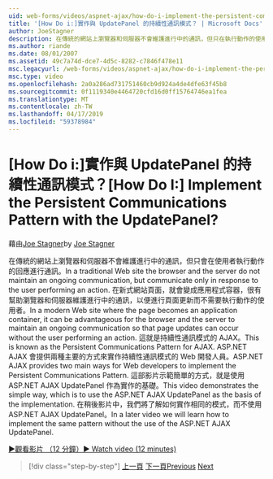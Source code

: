 ```yaml
---
uid: web-forms/videos/aspnet-ajax/how-do-i-implement-the-persistent-communications-pattern-with-the-updatepanel
title: '[How Do i:]實作與 UpdatePanel 的持續性通訊模式？ | Microsoft Docs'
author: JoeStagner
description: 在傳統的網站上瀏覽器和伺服器不會維護進行中的通訊，但只在執行動作的使用者回應通訊...
ms.author: riande
ms.date: 08/01/2007
ms.assetid: 49c7a74d-dce7-4d5c-8282-c7846f478e11
msc.legacyurl: /web-forms/videos/aspnet-ajax/how-do-i-implement-the-persistent-communications-pattern-with-the-updatepanel
msc.type: video
ms.openlocfilehash: 2a0a286ad731751460cb9d924a4de4dfe63f45b8
ms.sourcegitcommit: 0f1119340e4464720cfd16d0ff15764746ea1fea
ms.translationtype: MT
ms.contentlocale: zh-TW
ms.lasthandoff: 04/17/2019
ms.locfileid: "59378984"
---
```

# <a name="how-do-i-implement-the-persistent-communications-pattern-with-the-updatepanel"></a><span data-ttu-id="48799-104">[How Do i:]實作與 UpdatePanel 的持續性通訊模式？</span><span class="sxs-lookup"><span data-stu-id="48799-104">[How Do I:] Implement the Persistent Communications Pattern with the UpdatePanel?</span></span>

<span data-ttu-id="48799-105">藉由[Joe Stagner](https://github.com/JoeStagner)</span><span class="sxs-lookup"><span data-stu-id="48799-105">by [Joe Stagner](https://github.com/JoeStagner)</span></span>

<span data-ttu-id="48799-106">在傳統的網站上瀏覽器和伺服器不會維護進行中的通訊，但只會在使用者執行動作的回應進行通訊。</span><span class="sxs-lookup"><span data-stu-id="48799-106">In a traditional Web site the browser and the server do not maintain an ongoing communication, but communicate only in response to the user performing an action.</span></span> <span data-ttu-id="48799-107">在新式網站頁面，就會變成應用程式容器，很有幫助瀏覽器和伺服器維護進行中的通訊，以便進行頁面更新而不需要執行動作的使用者。</span><span class="sxs-lookup"><span data-stu-id="48799-107">In a modern Web site where the page becomes an application container, it can be advantageous for the browser and the server to maintain an ongoing communication so that page updates can occur without the user performing an action.</span></span> <span data-ttu-id="48799-108">這就是持續性通訊模式的 AJAX。</span><span class="sxs-lookup"><span data-stu-id="48799-108">This is known as the Persistent Communications Pattern for AJAX.</span></span> <span data-ttu-id="48799-109">ASP.NET AJAX 會提供兩種主要的方式來實作持續性通訊模式的 Web 開發人員。</span><span class="sxs-lookup"><span data-stu-id="48799-109">ASP.NET AJAX provides two main ways for Web developers to implement the Persistent Communications Pattern.</span></span> <span data-ttu-id="48799-110">這部影片示範簡單的方式，就是使用 ASP.NET AJAX UpdatePanel 作為實作的基礎。</span><span class="sxs-lookup"><span data-stu-id="48799-110">This video demonstrates the simple way, which is to use the ASP.NET AJAX UpdatePanel as the basis of the implementation.</span></span> <span data-ttu-id="48799-111">在稍後影片中，我們將了解如何實作相同的模式，而不使用 ASP.NET AJAX UpdatePanel。</span><span class="sxs-lookup"><span data-stu-id="48799-111">In a later video we will learn how to implement the same pattern without the use of the ASP.NET AJAX UpdatePanel.</span></span>

[<span data-ttu-id="48799-112">&#9654;觀看影片 （12 分鐘）</span><span class="sxs-lookup"><span data-stu-id="48799-112">&#9654; Watch video (12 minutes)</span></span>](https://channel9.msdn.com/Blogs/ASP-NET-Site-Videos/how-do-i-implement-the-persistent-communications-pattern-with-the-updatepanel)

> [!div class="step-by-step"]
> <span data-ttu-id="48799-113">[上一頁](how-do-i-use-the-conditional-updatemode-of-the-updatepanel.md)
> [下一頁](how-do-i-localize-an-aspnet-ajax-application.md)</span><span class="sxs-lookup"><span data-stu-id="48799-113">[Previous](how-do-i-use-the-conditional-updatemode-of-the-updatepanel.md)
[Next](how-do-i-localize-an-aspnet-ajax-application.md)</span></span>
